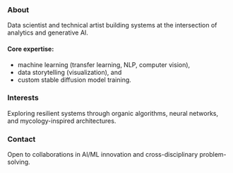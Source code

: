 ### About

Data scientist and technical artist building systems at the intersection of analytics and generative AI.

#### Core expertise: 
- machine learning (transfer learning, NLP, computer vision),
- data storytelling (visualization), and
- custom stable diffusion model training.

### Interests

Exploring resilient systems through organic algorithms, neural networks, and mycology-inspired architectures.

### Contact

Open to collaborations in AI/ML innovation and cross-disciplinary problem-solving.

